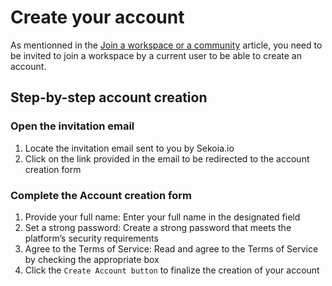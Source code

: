 # Create your account

As mentionned in the [Join a workspace or a community](join_community.md) article, you need to be invited to join a workspace by a current user to be able to create an account. 

## Step-by-step account creation

### Open the invitation email
1. Locate the invitation email sent to you by Sekoia.io
2. Click on the link provided in the email to be redirected to the account creation form

### Complete the Account creation form
1. Provide your full name: Enter your full name in the designated field
2. Set a strong password: Create a strong password that meets the platform’s security requirements
3. Agree to the Terms of Service: Read and agree to the Terms of Service by checking the appropriate box
4. Click the `Create Account button` to finalize the creation of your account


